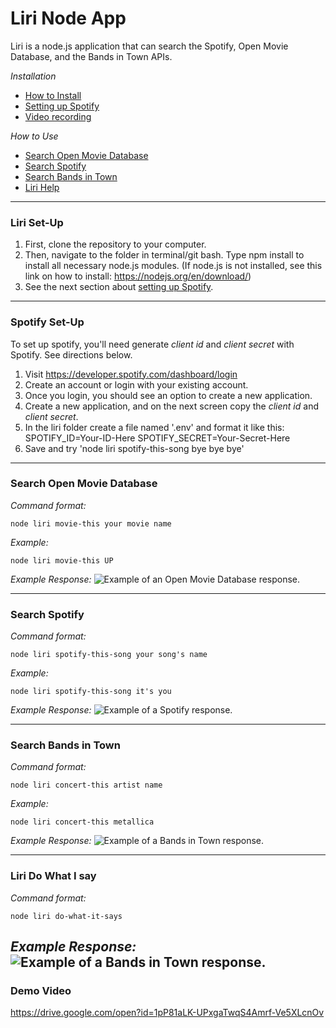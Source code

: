 # Liri Node App

Liri is a node.js application that can search the Spotify, Open Movie Database, and the Bands in Town APIs.

*Installation*
* [How to Install](#liri-set-up)
* [Setting up Spotify](#spotify-set-up)
* [Video recording](#Video-Demo)

*How to Use*
* [Search Open Movie Database](#search-open-movie-database)
* [Search Spotify](#search-spotify)
* [Search Bands in Town](#search-bands-in-town)
* [Liri Help](#liri-help)


---
### Liri Set-Up
 1. First, clone the repository to your computer.
 2. Then, navigate to the folder in terminal/git bash. Type npm install to install all necessary node.js modules. (If node.js is not installed, see this link on how to install: https://nodejs.org/en/download/)
 3. See the next section about [setting up Spotify](#spotify-set-up).

---
### Spotify Set-Up
To set up spotify, you'll need generate *client id* and *client secret* with Spotify. See directions below.
 1. Visit https://developer.spotify.com/dashboard/login
 2. Create an account or login with your existing account.
 3. Once you login, you should see an option to create a new application.
 4. Create a new application, and on the next screen copy the *client id* and *client secret*.
 5. In the liri folder create a file named '.env' and format it like this:  SPOTIFY_ID=Your-ID-Here  SPOTIFY_SECRET=Your-Secret-Here
 6. Save and try 'node liri spotify-this-song bye bye bye'
 
 

---
### Search Open Movie Database
*Command format:*
```
node liri movie-this your movie name
```

*Example:*
```
node liri movie-this UP
```

*Example Response:* 
![Example of an Open Movie Database response.](https://i.imgur.com/mmXfC8J.png)

---
### Search Spotify
*Command format:*
```
node liri spotify-this-song your song's name
```

*Example:*
```
node liri spotify-this-song it's you
```

*Example Response:*
![Example of a Spotify response.](https://i.imgur.com/MQKL5Br.png)

---
### Search Bands in Town
*Command format:*
```
node liri concert-this artist name
```

*Example:*
```
node liri concert-this metallica
```

*Example Response:*
![Example of a Bands in Town response.](https://i.imgur.com/9sPSnrM.png)

---
### Liri Do What I say

*Command format:*
```
node liri do-what-it-says
```
*Example Response:*
![Example of a Bands in Town response.](https://i.imgur.com/PX0zk5j.png)
---


### Demo Video
https://drive.google.com/open?id=1pP81aLK-UPxgaTwqS4Amrf-Ve5XLcnOv

